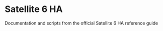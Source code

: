 Satellite 6 HA
==============

Documentation and scripts from the official Satellite 6 HA reference guide
